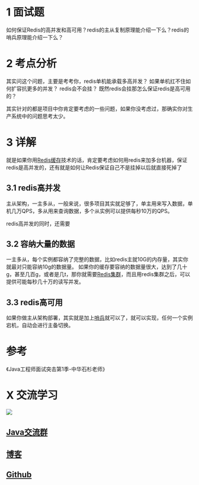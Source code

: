 # 1 面试题

如何保证Redis的高并发和高可用？redis的主从复制原理能介绍一下么？redis的哨兵原理能介绍一下么？

# 2 考点分析
其实问这个问题，主要是考考你，redis单机能承载多高并发？
如果单机扛不住如何扩容抗更多的并发？
redis会不会挂？
既然redis会挂那怎么保证redis是高可用的？

其实针对的都是项目中你肯定要考虑的一些问题，如果你没考虑过，那确实你对生产系统中的问题思考太少。

# 3 详解
就是如果你用[Redis缓存](https://zhuanlan.zhihu.com/p/64860651)技术的话，肯定要考虑如何用redis来加多台机器，保证redis是高并发的，还有就是如何让Redis保证自己不是挂掉以后就直接死掉了

## 3.1 redis高并发
主从架构，一主多从，一般来说，很多项目其实就足够了，单主用来写入数据，单机几万QPS，多从用来查询数据，多个从实例可以提供每秒10万的QPS。

redis高并发的同时，还需要
## 3.2 容纳大量的数据
一主多从，每个实例都容纳了完整的数据，比如redis主就10G的内存量，其实你就最对只能容纳10g的数据量。
如果你的缓存要容纳的数据量很大，达到了几十g，甚至几百g，或者是几t，那你就需要[Redis集群](https://zhuanlan.zhihu.com/p/64860002)，而且用redis集群之后，可以提供可能每秒几十万的读写并发。

## 3.3 redis高可用
如果你做主从架构部署，其实就是加上[哨兵](https://zhuanlan.zhihu.com/p/64859326)就可以了，就可以实现，任何一个实例宕机，自动会进行主备切换。


# 参考
《Java工程师面试突击第1季-中华石杉老师》

# X 交流学习
![](https://img-blog.csdnimg.cn/20190504005601174.jpg)
## [Java交流群](https://jq.qq.com/?_wv=1027&k=5UB4P1T)
## [博客](https://blog.csdn.net/qq_33589510)
## [Github](https://github.com/Wasabi1234)